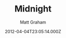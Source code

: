 ---
layout: JamstackTheme
title: Midnight
github: https://github.com/mattgraham/midnight
demo: https://madebygraham.com/midnight/
author: Matt Graham
ssg: Jekyll
date: 2012-04-04T23:05:14.000Z
description: 'GitHub Pages Theme: Midnight'
stale: true
---